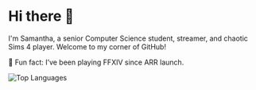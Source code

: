 # Hi there 👋
I'm Samantha, a senior Computer Science student, streamer, and chaotic Sims 4 player. Welcome to my corner of GitHub!  

🌱 Fun fact: I’ve been playing FFXIV since ARR launch.

<!--![Samantha's GitHub stats](https://github-readme-stats.vercel.app/api?username=samanthabarnum&show_icons=true&theme=tokyonight)-->
![Top Languages](https://github-readme-stats.vercel.app/api/top-langs/?username=samanthabarnum&layout=compact&theme=tokyonight)



<!--
**samanthabarnum/samanthabarnum** is a ✨ _special_ ✨ repository because its `README.md` (this file) appears on your GitHub profile.

Here are some ideas to get you started:

- 🔭 I’m currently working on ...
- 🌱 I’m currently learning ...
- 👯 I’m looking to collaborate on ...
- 🤔 I’m looking for help with ...
- 💬 Ask me about ...
- 📫 How to reach me: ...
- 😄 Pronouns: ...
- ⚡ Fun fact: ...
-->
